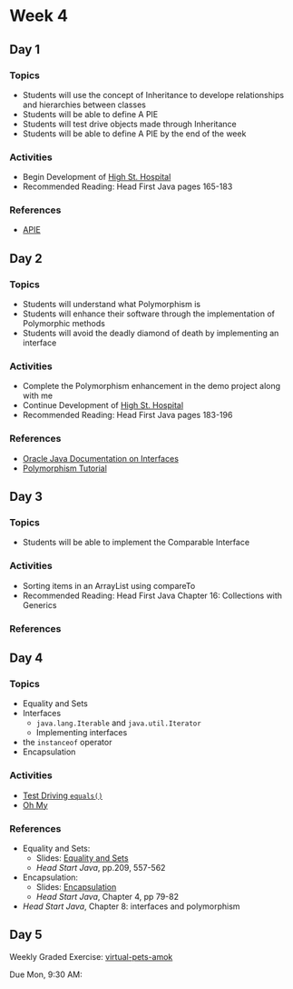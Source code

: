 # Week 4

## Day 1

### Topics

- Students will use the concept of Inheritance to develope relationships and hierarchies between classes
- Students will be able to define A PIE
- Students will test drive objects made through Inheritance
- Students will be able to define A PIE by the end of the week

	
### Activities

- Begin Development of [High St. Hospital](https://wecancodeit.github.io/java-exercises/hospital)
- Recommended Reading: Head First Java pages 165-183

### References

- [APIE](https://wecancodeit.github.io/java-slides/objects/a-pie/)




## Day 2

### Topics

- Students will understand what Polymorphism is
- Students will enhance their software through the implementation of Polymorphic methods
- Students will avoid the deadly diamond of death by implementing an interface

### Activities

- Complete the Polymorphism enhancement in the demo project along with me
- Continue Development of [High St. Hospital](https://wecancodeit.github.io/java-exercises/hospital)
- Recommended Reading: Head First Java pages 183-196

### References

- [Oracle Java Documentation on Interfaces](https://docs.oracle.com/javase/tutorial/java/IandI/index.html)
- [Polymorphism Tutorial](https://www.tutorialspoint.com/java/java_polymorphism.htm)



## Day 3

### Topics

- Students will be able to implement the Comparable Interface

	
### Activities

- Sorting items in an ArrayList using compareTo
- Recommended Reading: Head First Java Chapter 16: Collections with Generics

### References





## Day 4

### Topics

- Equality and Sets
- Interfaces
	- `java.lang.Iterable` and `java.util.Iterator`
	- Implementing interfaces
- the `instanceof` operator
- Encapsulation

### Activities

- [Test Driving `equals()`](https://github.com/WeCanCodeIT/java-tdd-equals)
- [Oh My](https://github.com/WeCanCodeIT/java-exercises-lions-tigers-bears)

### References

- Equality and Sets:
	- Slides: [Equality and Sets](https://wecancodeit.github.io/java-slides/objects/equality-and-sets/)
	- *Head Start Java*, pp.209, 557-562
- Encapsulation:
	- Slides: [Encapsulation](https://wecancodeit.github.io/java-slides/objects/encapsulation/)
	- *Head Start Java*, Chapter 4, pp 79-82
- *Head Start Java*, Chapter 8: interfaces and polymorphism

	
## Day 5

Weekly Graded Exercise: [virtual-pets-amok](https://wecancodeit.github.io/java-exercises/virtual-pets-amok)

Due Mon, 9:30 AM: 



